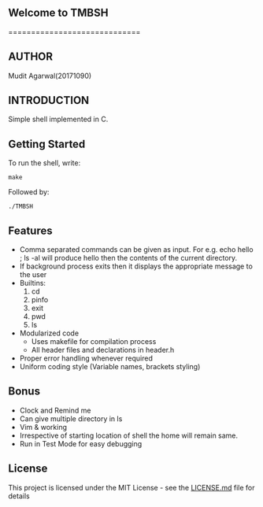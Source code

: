 ## Welcome to TMBSH ##
=============================
## AUTHOR
Mudit Agarwal(20171090)

## INTRODUCTION
Simple shell implemented in C.
## Getting Started
To run the shell, write:
```
make
```
Followed by:
```
./TMBSH
```
## Features
- Comma separated commands can be given as input. For e.g. echo hello ; ls -al will produce hello then the contents of the current directory.
 - If background process exits then it displays the appropriate message to the user
 - Builtins:
	1. cd
	2. pinfo
	3. exit
	4. pwd
	5. ls
- Modularized code
  - Uses makefile for compilation process
  - All header files and declarations in header.h
- Proper error handling whenever required
- Uniform coding style (Variable names, brackets styling)


## Bonus
- Clock and Remind me
- Can give multiple directory in ls
- Vim & working
- Irrespective of starting location of shell the home will remain same.
- Run in Test Mode for easy debugging  

## License
This project is licensed under the MIT License - see the [LICENSE.md](LICENSE.md) file for details
